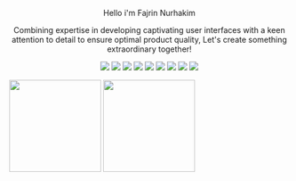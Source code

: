 <p align="center">Hello i'm Fajrin Nurhakim</p>

<p align="center">Combining expertise in developing captivating user interfaces with a keen attention to detail to ensure optimal product quality, Let's create something extraordinary together!
</p>

<p align="center">
<img src="https://img.shields.io/badge/express.js-%23404d59.svg?style=flat-square&logo=express&logoColor=%2361DAFB">
<img src="https://img.shields.io/badge/postgres-%23316192.svg?style=flat-square&logo=postgresql&logoColor=white">
<img src="https://img.shields.io/badge/Postman-FF6C37?style=flat-square&logo=postman&logoColor=white">
<img src="https://img.shields.io/badge/figma-%23F24E1E.svg?style=flat-square&logo=figma&logoColor=white">
<img src="[https://img.shields.io/badge/html5-%23E34F26.svg?style=flat-square&logo=html5&logoColor=white](https://img.shields.io/badge/tailwindcss-%2338B2AC.svg?style=flat-square&logo=tailwind-css&logoColor=white">
<img src="https://img.shields.io/badge/daisyui-5A0EF8?style=flat-square&logo=daisyui&logoColor=white">
<img src="https://img.shields.io/badge/javascript-%23323330.svg?style=flat-square&logo=javascript&logoColor=%23F7DF1E">
<img src="https://img.shields.io/badge/netlify-%23000000.svg?style=flat-square&logo=netlify&logoColor=#00C7B7">
<img src="https://img.shields.io/badge/github%20pages-121013?style=flat-square&logo=github&logoColor=white">

<div>
  <img src="https://github-readme-stats.vercel.app/api?username=fajrinnurhakim&theme=react&hide_border=false&include_all_commits=false&count_private=false" height="165"> 
  <img src="https://github-readme-streak-stats.herokuapp.com/?user=fajrinnurhakim&theme=react&hide_border=false" height="165"> 
</div>

